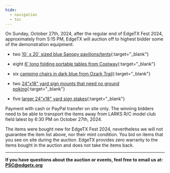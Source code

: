 ```yaml
---
hide:
  - navigation
  - toc
---
```


On Sunday, October 27th, 2024, after the regular end of EdgeTX Fest 2024, approximately from 5:15 PM, EdgeTX will auction off to highest bidder some of the demonstration equipment:

 - two [10´ x 20´ sized blue Sanopy pavilions/tents](https://www.walmart.com/ip/SANOPY-10-x-20-EZ-Pop-Up-Canopy-Tent-Party-Tent-Outdoor-Event-Instant-Tent-Gazebo-with-6-Removable-Sidewalls-and-Carry-Bag-Dark-Gray/2581958731){:target="_blank"}

 - eight [6' long folding portable tables from Costway](https://www.walmart.com/ip/Costway-6-Folding-Table-Portable-Plastic-Indoor-Outdoor-Picnic-Party-Dining-Camp-Tables/114186284?adsRedirect=true){:target="_blank"}

- six [camping chairs in dark blue from Ozark Trail](https://www.walmart.com/ip/Ozark-Trail-Adult-Basic-Quad-Folding-Camp-Chair-with-Cup-Holder-Black/223562405){:target="_blank"}

* two [24"x18" yard sign mounts that need no ground poking](https://www.amazon.com/dp/B0CM5PVLWC){:target="_blank"}

* five [larger 24"x18" yard sign stakes](https://www.amazon.com/dp/B07W7QN9FP?th=1){:target="_blank"}

Payment with cash or PayPal transfer on site only. The winning bidders need to be able to transport the items away from LARKS R/C model club field latest by 6:30 PM on October 27th, 2024.

The items were bought new for EdgeTX Fest 2024, nevertheless we will not guarantee the item list above, nor their mint condition. You bid on items that you see on site during the auction. EdgeTX provides zero warranty to the items bought in the auction and does not take the items back.

---
       
**If you have questions about the auction or events, feel free to email us at: PSC@edgetx.org**
